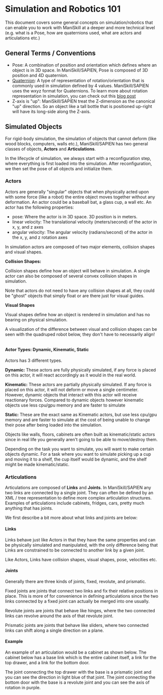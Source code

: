 # Simulation and Robotics 101

This document covers some general concepts on simulation/robotics that can enable you to work with ManiSkill at a deeper and more technical level (e.g. what is a Pose, how are quaternions used, what are actors and articulations etc.)

## General Terms / Conventions

- Pose: A combination of position and orientation which defines where an object is in 3D space. In ManiSkill/SAPIEN, Pose is composed of 3D position and 4D quaternion.
- [Quaternion](https://en.wikipedia.org/wiki/Quaternion): A type of representation of rotation/orientation that is commonly used in simulation defined by 4 values. ManiSkill/SAPIEN uses the wxyz format for Quaternions. To learn more about rotation representation in simulation, you can check out this [blog post](https://simulately.wiki/blog/rotation)
- Z-axis is "up": ManiSkill/SAPIEN treat the Z-dimension as the canonical "up" direction. So an object like a tall bottle that is positioned up-right will have its long-side along the Z-axis.

## Simulated Objects

For rigid-body simulation, the simulation of objects that cannot deform (like wood blocks, computers, walls etc.), ManiSkill/SAPIEN has two general classes of objects, **Actors** and **Articulations**. 

In the lifecycle of simulation, we always start with a reconfiguration step, where everything is first loaded into the simulation. After reconfiguration, we then set the pose of all objects and initialize them.

### Actors

Actors are generally "singular" objects that when physically acted upon with some force (like a robot) the entire object moves together without any deformation. An actor could be a baseball bat, a glass cup, a wall etc. An actor has the following properties:

- pose: Where the actor is in 3D space. 3D position is in meters.
- linear velocity: The translational velocity (meters/second) of the actor in x, y, and z axes
- angular velocity: The angular velocity (radians/second) of the actor in the x, y, and z rotation axes

In simulation actors are composed of two major elements, collision shapes and visual shapes.

**Collision Shapes:**

Collision shapes define how an object will behave in simulation. A single actor can also be composed of several convex collision shapes in simulation.

Note that actors do not need to have any collision shapes at all, they could be "ghost" objects that simply float or are there just for visual guides.

**Visual Shapes**

Visual shapes define how an object is rendered in simulation and has no bearing on physical simulation.

A visualization of the difference between visual and collision shapes can be seen with the quadruped robot below, they don't have to necessarily align!

```{figure} ../tutorials/images/anymal-visual-collision.png
```

#### Actor Types: Dynamic, Kinematic, Static

Actors has 3 different types.

**Dynamic:** These actors are fully physically simulated, if any force is placed on this actor, it will react accordingly as it would in the real world.

**Kinematic:** These actors are partially physically simulated. If any force is placed on this actor, it will not deform or move a single centimeter. However, dynamic objects that interact with this actor will receive reactionary forces. Compared to dynamic objects however kinematic objects use less cpu/gpu memory and are faster to simulate

**Static:** These are the exact same as Kinematic actors, but use less cpu/gpu memory and are faster to simulate at the cost of being unable to change their pose after being loaded into the simulation.

Objects like walls, floors, cabinets are often built as kinematic/static actors since in real life you generally aren't going to be able to move/destroy them.

Depending on the task you want to simulate, you will want to make certain objects dynamic. For a task where you want to simulate picking up a cup and moving it to a shelf, the cup itself would be dynamic, and the shelf might be made kinematic/static.


### Articulations

Articulations are composed of **Links** and **Joints**. In ManiSkill/SAPIEN any two links are connected by a single joint. They can often be defined by an XML / tree representation to define more complex articulation structures. Examples of articulations include cabinets, fridges, cars, pretty much anything that has joints.

We first describe a bit more about what links and joints are below:

#### Links

Links behave just like Actors in that they have the same properties and can be physically simulated and manipulated, with the only difference being that Links are constrained to be connected to another link by a given joint.

Like Actors, Links have collision shapes, visual shapes, pose, velocities etc.

#### Joints

Generally there are three kinds of joints, fixed, revolute, and prismatic. 

Fixed joints are joints that connect two links and fix their relative positions in place. This is more of for convenience in defining articulations since the two links connected by a fixed joint can actually be merged into one usually.

Revolute joints are joints that behave like hinges, where the two connected links can revolve around the axis of that revolute joint.

Prismatic joints are joints that behave like sliders, where two connected links can shift along a single direction on a plane.

#### Example

An example of an articulation would be a cabinet as shown below. The cabinet below has a base link which is the entire cabinet itself, a link for the top drawer, and a link for the bottom door. 

The joint connecting the top drawer with the base is a prismatic joint and you can see the direction in light blue of that joint. The joint connecting the bottom door with the base is a revolute joint and you can see the axis of rotation in purple.

```{figure} images/cabinet_joints.png
```